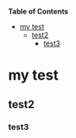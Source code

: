 <!-- START doctoc generated TOC please keep comment here to allow auto update -->
<!-- DON'T EDIT THIS SECTION, INSTEAD RE-RUN doctoc TO UPDATE -->
**Table of Contents**

- [my test](#my-test)
  - [test2](#test2)
    - [test3](#test3)

<!-- END doctoc generated TOC please keep comment here to allow auto update -->

# my test

## test2

### test3
